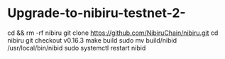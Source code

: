 # Upgrade-to-nibiru-testnet-2-


cd && rm -rf nibiru
git clone https://github.com/NibiruChain/nibiru.git
cd nibiru
git checkout v0.16.3
make build
sudo mv build/nibid /usr/local/bin/nibid
sudo systemctl restart nibid
